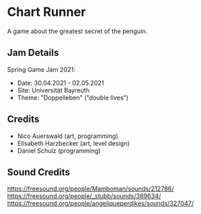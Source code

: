 # Chart Runner
A game about the greatest secret of the penguin.

## Jam Details
Spring Game Jam 2021: 
- Date: 30.04.2021 - 02.05.2021
- Site: Universität Bayreuth
- Theme: "Doppelleben" ("double lives")

## Credits
- Nico Auerswald (art, programming)
- Elisabeth Harzbecker  (art, level design)
- Daniel Schulz (programming)

## Sound Credits
https://freesound.org/people/Mamboman/sounds/212786/
https://freesound.org/people/_stubb/sounds/389634/
https://freesound.org/people/angeliqueperdikes/sounds/327047/